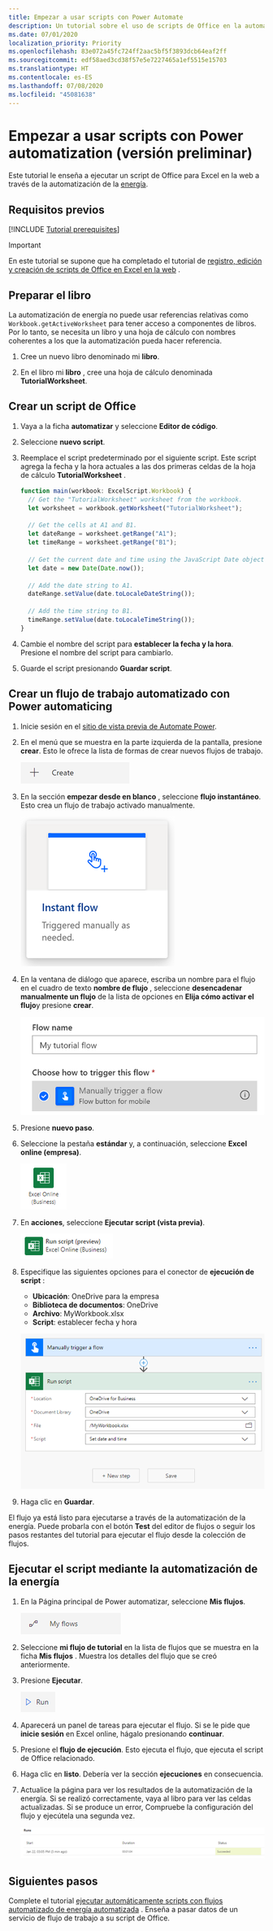 ```yaml
---
title: Empezar a usar scripts con Power Automate
description: Un tutorial sobre el uso de scripts de Office en la automatización de la energía a través de un desencadenador manual.
ms.date: 07/01/2020
localization_priority: Priority
ms.openlocfilehash: 83e072a45fc724ff2aac5bf5f3893dcb64eaf2ff
ms.sourcegitcommit: edf58aed3cd38f57e5e7227465a1ef5515e15703
ms.translationtype: HT
ms.contentlocale: es-ES
ms.lasthandoff: 07/08/2020
ms.locfileid: "45081638"
---
```

# <a name="start-using-scripts-with-power-automate-preview"></a>Empezar a usar scripts con Power automatization (versión preliminar)

Este tutorial le enseña a ejecutar un script de Office para Excel en la web a través de la automatización de la [energía](https://flow.microsoft.com).

## <a name="prerequisites"></a>Requisitos previos

[!INCLUDE [Tutorial prerequisites](../includes/tutorial-prerequisites.md)]

> [!IMPORTANT]
> En este tutorial se supone que ha completado el tutorial de [registro, edición y creación de scripts de Office en Excel en la web](excel-tutorial.md) .

## <a name="prepare-the-workbook"></a>Preparar el libro

La automatización de energía no puede usar referencias relativas como `Workbook.getActiveWorksheet` para tener acceso a componentes de libros. Por lo tanto, se necesita un libro y una hoja de cálculo con nombres coherentes a los que la automatización pueda hacer referencia.

1. Cree un nuevo libro denominado mi **libro**.

2. En el libro mi **libro** , cree una hoja de cálculo denominada **TutorialWorksheet**.

## <a name="create-an-office-script"></a>Crear un script de Office

1. Vaya a la ficha **automatizar** y seleccione **Editor de código**.

2. Seleccione **nuevo script**.

3. Reemplace el script predeterminado por el siguiente script. Este script agrega la fecha y la hora actuales a las dos primeras celdas de la hoja de cálculo **TutorialWorksheet** .

    ```TypeScript
    function main(workbook: ExcelScript.Workbook) {
      // Get the "TutorialWorksheet" worksheet from the workbook.
      let worksheet = workbook.getWorksheet("TutorialWorksheet");

      // Get the cells at A1 and B1.
      let dateRange = worksheet.getRange("A1");
      let timeRange = worksheet.getRange("B1");

      // Get the current date and time using the JavaScript Date object.
      let date = new Date(Date.now());

      // Add the date string to A1.
      dateRange.setValue(date.toLocaleDateString());

      // Add the time string to B1.
      timeRange.setValue(date.toLocaleTimeString());
    }
    ```

4. Cambie el nombre del script para **establecer la fecha y la hora**. Presione el nombre del script para cambiarlo.

5. Guarde el script presionando **Guardar script**.

## <a name="create-an-automated-workflow-with-power-automate"></a>Crear un flujo de trabajo automatizado con Power automaticing

1. Inicie sesión en el [sitio de vista previa de Automate Power](https://flow.microsoft.com).

2. En el menú que se muestra en la parte izquierda de la pantalla, presione **crear**. Esto le ofrece la lista de formas de crear nuevos flujos de trabajo.

    ![El botón crear en Power Automate.](../images/power-automate-tutorial-1.png)

3. En la sección **empezar desde en blanco** , seleccione **flujo instantáneo**. Esto crea un flujo de trabajo activado manualmente.

    ![La opción flujo instantáneo para crear un nuevo flujo de trabajo.](../images/power-automate-tutorial-2.png)

4. En la ventana de diálogo que aparece, escriba un nombre para el flujo en el cuadro de texto **nombre de flujo** , seleccione **desencadenar manualmente un flujo** de la lista de opciones en **Elija cómo activar el flujo**y presione **crear**.

    ![La opción de desencadenador manual para crear un nuevo flujo instantáneo.](../images/power-automate-tutorial-3.png)

5. Presione **nuevo paso**.

6. Seleccione la pestaña **estándar** y, a continuación, seleccione **Excel online (empresa)**.

    ![La opción Power Automate para Excel online (empresa).](../images/power-automate-tutorial-4.png)

7. En **acciones**, seleccione **Ejecutar script (vista previa)**.

    ![Opción de acción de autoautomatización para ejecutar script (versión preliminar).](../images/power-automate-tutorial-5.png)

8. Especifique las siguientes opciones para el conector de **ejecución de script** :

    - **Ubicación**: OneDrive para la empresa
    - **Biblioteca de documentos**: OneDrive
    - **Archivo**: MyWorkbook.xlsx
    - **Script**: establecer fecha y hora

    ![La configuración del conector para ejecutar un script en Power automatically.](../images/power-automate-tutorial-6.png)

9. Haga clic en **Guardar**.

El flujo ya está listo para ejecutarse a través de la automatización de la energía. Puede probarla con el botón **Test** del editor de flujos o seguir los pasos restantes del tutorial para ejecutar el flujo desde la colección de flujos.

## <a name="run-the-script-through-power-automate"></a>Ejecutar el script mediante la automatización de la energía

1. En la Página principal de Power automatizar, seleccione **Mis flujos**.

    ![El botón Mis flujos de Power Automate.](../images/power-automate-tutorial-7.png)

2. Seleccione **mi flujo de tutorial** en la lista de flujos que se muestra en la ficha **Mis flujos** . Muestra los detalles del flujo que se creó anteriormente.

3. Presione **Ejecutar**.

    ![El botón ejecutar en Power Automate.](../images/power-automate-tutorial-8.png)

4. Aparecerá un panel de tareas para ejecutar el flujo. Si se le pide que **inicie sesión** en Excel online, hágalo presionando **continuar**.

5. Presione el **flujo de ejecución**. Esto ejecuta el flujo, que ejecuta el script de Office relacionado.

6. Haga clic en **listo**. Debería ver la sección **ejecuciones** en consecuencia.

7. Actualice la página para ver los resultados de la automatización de la energía. Si se realizó correctamente, vaya al libro para ver las celdas actualizadas. Si se produce un error, Compruebe la configuración del flujo y ejecútela una segunda vez.

    ![Potencia automatizada la salida que muestra una ejecución de flujo correcta.](../images/power-automate-tutorial-9.png)

## <a name="next-steps"></a>Siguientes pasos

Complete el tutorial [ejecutar automáticamente scripts con flujos automatizado de energía automatizada](excel-power-automate-trigger.md) . Enseña a pasar datos de un servicio de flujo de trabajo a su script de Office.
